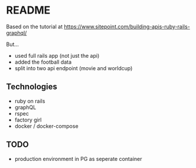 # README

Based on the tutorial at https://www.sitepoint.com/building-apis-ruby-rails-graphql/ 

But... 

* used full rails app (not just the api)
* added the football data
* split into two api endpoint (movie and worldcup)

## Technologies

* ruby on rails
* graphQL
* rspec
* factory girl
* docker / docker-compose

## TODO

* production environment in PG as seperate container
